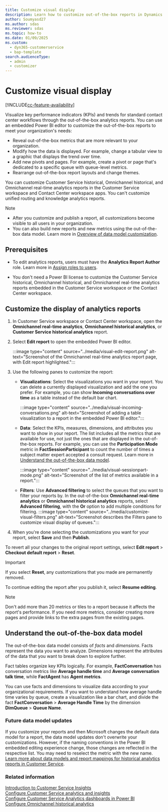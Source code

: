 ```yaml
---
title: Customize visual display
description: Learn how to customize out-of-the-box reports in Dynamics 365 Customer Service using the Power BI embedded editing experience.
author: Soumyasd27
ms.author: sdas
ms.reviewer: sdas
ms.topic: how-to
ms.date: 01/09/2025
ms.custom: 
  - dyn365-customerservice
  - bap-template
search.audienceType: 
  - admin
  - customizer
---
```


# Customize visual display

[!INCLUDE[cc-feature-availability](../../includes/cc-feature-availability.md)]

Visualize key performance indicators (KPIs) and trends for standard contact center workflows through the out-of-the-box analytics reports. You can use an embedded Power BI editor to customize the out-of-the-box reports to meet your organization's needs:

- Reveal out-of-the-box metrics that are more relevant to your organization.
- Modify how the data is displayed. For example, change a tabular view to a graphic that displays the trend over time.
- Add new pivots and pages. For example, create a pivot or page that's dedicated to a specific queue with queue-level metrics.
- Rearrange out-of-the-box report layouts and change themes.

You can customize Customer Service historical, Omnichannel historical, and Omnichannel real-time analytics reports in the Customer Service workspace and Contact Center workspace apps. You can't customize unified routing and knowledge analytics reports.

> [!NOTE]
> - After you customize and publish a report, all customizations become visible to all users in your organization.
> - You can also build new reports and new metrics using the out-of-the-box data model. Learn more in [Overview of data model customization](datamodel-overview.md).

## Prerequisites

- To edit analytics reports, users must have the **Analytics Report Author** role. Learn more in [Assign roles to users](../implement/add-users-assign-roles.md#assign-roles-to-users).

- You don't need a Power BI license to customize the Customer Service historical, Omnichannel historical, and Omnichannel real-time analytics reports embedded in the Customer Service workspace or the Contact Center workspace.

## Customize the display of analytics reports

1. In Customer Service workspace or Contact Center workspace, open the **Omnichannel real-time analytics**, **Omnichannel historical analytics**, or **Customer Service historical analytics** report.

1. Select **Edit report** to open the embedded Power BI editor.

    :::image type="content" source="../media/visual-edit-report.png" alt-text="Screenshot of the Omnichannel real-time analytics report page, with Edit report highlighted.":::

1. Use the following panes to customize the report:

   - **Visualizations**: Select the visualizations you want in your report. You can delete a currently displayed visualization and add the one you prefer. For example, you can show **Incoming conversations over time** as a table instead of the default bar chart.

      :::image type="content" source="../media/visual-incoming-conversations.png" alt-text="Screenshot of adding a table visualization to a report in the embedded Power BI editor.":::

   - **Data**: Select the KPIs, measures, dimensions, and attributes you want to show in your report. The list includes all the metrics that are available for use, not just the ones that are displayed in the out-of-the-box reports. For example, you can use the **Participation Mode** metric in **FactSessionParticipant** to count the number of times a subject matter expert accepted a consult request. Learn more in [Understand the out-of-the-box data model](#understand-the-out-of-the-box-data-model).

      :::image type="content" source="../media/visual-sessionpart-mode.png" alt-text="Screenshot of the list of metrics available in a report.":::

    - **Filters**: Use **Advanced filtering** to select the queues that you want to filter your reports by. In the out-of-the-box **Omnichannel real-time analytics** or **Omnichannel historical analytics** reports, select **Advanced filtering**, with the **Or** option to add multiple conditions for filtering.
    :::image type="content" source="../media/customize-visual-filters.png" alt-text="Screenshot describes the Filters pane to customize visual display of queues.":::


1. When you're done selecting the customizations you want for your report, select **Save** and then **Publish**.

To revert all your changes to the original report settings, select **Edit report** > **Checkout default report** > **Reset**.

   > [!IMPORTANT]
   > If you select **Reset**, any customizations that you made are permanently removed.

To continue editing the report after you publish it, select **Resume editing**.

> [!NOTE]
> Don't add more than 20 metrics or tiles to a report because it affects the report's performance. If you need more metrics, consider creating more pages and provide links to the extra pages from the existing pages.

## Understand the out-of-the-box data model

The out-of-the-box data model consists of *facts* and *dimensions*. Facts represent the data you want to analyze. Dimensions represent the attributes of the data that you want to break down to explore further.

Fact tables organize key KPIs logically. For example, **FactConversation** has conversation metrics like **Average handle time** and **Average conversation talk time**, while **FactAgent** has **Agent metrics**.  

You can use facts and dimensions to visualize data according to your organizational requirements. If you want to understand how average handle time varies by queue, create a visualization like a bar chart, and divide the fact **FactConversation** > **Average Handle Time** by the dimension **DimQueue** > **Queue Name**.

### Future data model updates

If you customize your reports and then Microsoft changes the default data model for a report, the data model updates don't overwrite your customizations. However, if the naming conventions in the Power BI embedded editing experience change, those changes are reflected in the respective list. You may need to reselect the metric with the new name. [Learn more about data models and report mappings for historical analytics reports in Customer Service](oob-data-models.md#data-models-and-report-mappings-for-historical-analytics-reports-in-customer-service).

### Related information

[Introduction to Customer Service Insights](../implement/introduction-customer-service-analytics.md)  
[Configure Customer Service analytics and insights](../administer/configure-customer-service-analytics-insights-csh.md)  
[Configure Customer Service Analytics dashboards in Power BI](../implement/configure-customer-service-analytics-dashboard.md)  
[Configure Omnichannel historical analytics](../administer/oc-historical-analytics-reports.md)
